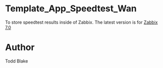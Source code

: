 # Template_App_Speedtest_Wan
To store speedtest results inside of Zabbix. The latest version is for [Zabbix 7.0](7.0)
# Author
Todd Blake
